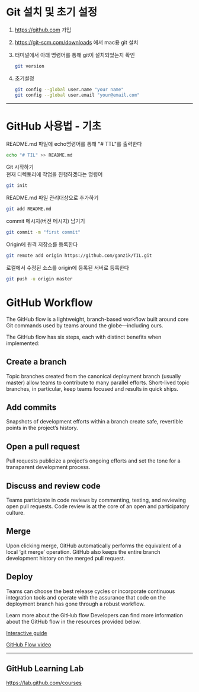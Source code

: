 # Git 설치 및 초기 설정

1. <https://github.com> 가입

2. <https://git-scm.com/downloads> 에서 mac용 git 설치

3. 터미널에서 아래 명령어를 통해 git이 설치되었는지 확인
   ```bash
   git version
   ```
4. 초기설정
   ```bash
   git config --global user.name "your name"
   git config --global user.email "your@email.com"
   ```

---

# GitHub 사용법 - 기초

README.md 파일에 echo명령어를 통해 "# TTL"를 출력한다

```bash
echo "# TIL" >> README.md
```

Git 시작하기  
현재 디렉토리에 작업을 진행하겠다는 명령어

```bash
git init
```

README.md 파일 관리대상으로 추가하기

```bash
git add README.md
```

commit 메시지(버전 메시지) 남기기

```bash
git commit -m "first commit"
```

Origin에 원격 저장소를 등록한다

```bash
git remote add origin https://github.com/ganzik/TIL.git
```

로컬에서 수정된 소스를 origin에 등록된 서버로 등록한다

```bash
git push -u origin master
```

# GitHub Workflow

The GitHub flow is a lightweight, branch-based workflow built around core Git commands used by teams around the globe—including ours.

The GitHub flow has six steps, each with distinct benefits when implemented:

## Create a branch

Topic branches created from the canonical deployment branch (usually master) allow teams to contribute to many parallel efforts. Short-lived topic branches, in particular, keep teams focused and results in quick ships.

## Add commits

Snapshots of development efforts within a branch create safe, revertible points in the project’s history.

## Open a pull request

Pull requests publicize a project’s ongoing efforts and set the tone for a transparent development process.

## Discuss and review code

Teams participate in code reviews by commenting, testing, and reviewing open pull requests. Code review is at the core of an open and participatory culture.

## Merge

Upon clicking merge, GitHub automatically performs the equivalent of a local ‘git merge’ operation. GitHub also keeps the entire branch development history on the merged pull request.

## Deploy

Teams can choose the best release cycles or incorporate continuous integration tools and operate with the assurance that code on the deployment branch has gone through a robust workflow.

Learn more about the GitHub flow
Developers can find more information about the GitHub flow in the resources provided below.

[Interactive guide](https://guides.github.com/introduction/flow/)

[GitHub Flow video](https://www.youtube.com/watch?v=47E-jcuQz5c&index=1&list=PLg7s6cbtAD17Gw5u8644bgKhgRLiJXdX4)

---

## GitHub Learning Lab

<https://lab.github.com/courses>
